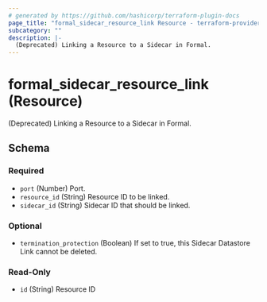 ```yaml
---
# generated by https://github.com/hashicorp/terraform-plugin-docs
page_title: "formal_sidecar_resource_link Resource - terraform-provider-formal"
subcategory: ""
description: |-
  (Deprecated) Linking a Resource to a Sidecar in Formal.
---
```


# formal_sidecar_resource_link (Resource)

(Deprecated) Linking a Resource to a Sidecar in Formal.



<!-- schema generated by tfplugindocs -->
## Schema

### Required

- `port` (Number) Port.
- `resource_id` (String) Resource ID to be linked.
- `sidecar_id` (String) Sidecar ID that should be linked.

### Optional

- `termination_protection` (Boolean) If set to true, this Sidecar Datastore Link cannot be deleted.

### Read-Only

- `id` (String) Resource ID
